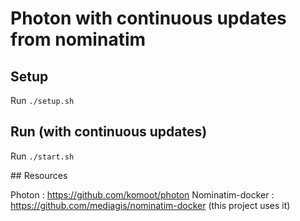 # Photon with continuous updates from nominatim

## Setup

Run `./setup.sh`

## Run (with continuous updates)

Run `./start.sh`

## Resources

Photon : https://github.com/komoot/photon
Nominatim-docker : https://github.com/mediagis/nominatim-docker (this project uses it)